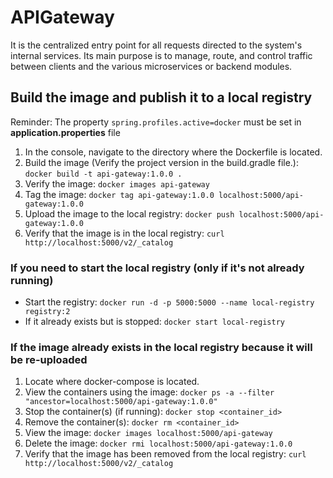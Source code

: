 # APIGateway

It is the centralized entry point for all requests directed to the system's internal services. Its main purpose is to manage, route, and control traffic between clients and the various microservices or backend modules.



## Build the image and publish it to a local registry
Reminder: The property `spring.profiles.active=docker` must be set in **application.properties** file

1. In the console, navigate to the directory where the Dockerfile is located.
2. Build the image (Verify the project version in the build.gradle file.): `docker build -t api-gateway:1.0.0 .`
3. Verify the image: `docker images api-gateway`
4. Tag the image: `docker tag api-gateway:1.0.0 localhost:5000/api-gateway:1.0.0`
5. Upload the image to the local registry: `docker push localhost:5000/api-gateway:1.0.0`
6. Verify that the image is in the local registry: `curl http://localhost:5000/v2/_catalog`

### If you need to start the local registry (only if it's not already running)
- Start the registry: `docker run -d -p 5000:5000 --name local-registry registry:2`
- If it already exists but is stopped: `docker start local-registry`

### If the image already exists in the local registry because it will be re-uploaded
1. Locate where docker-compose is located.
2. View the containers using the image: `docker ps -a --filter "ancestor=localhost:5000/api-gateway:1.0.0"`
3. Stop the container(s) (if running): `docker stop <container_id>`
4. Remove the container(s): `docker rm <container_id>`
5. View the image: `docker images localhost:5000/api-gateway`
6. Delete the image: `docker rmi localhost:5000/api-gateway:1.0.0`
7. Verify that the image has been removed from the local registry: `curl http://localhost:5000/v2/_catalog`